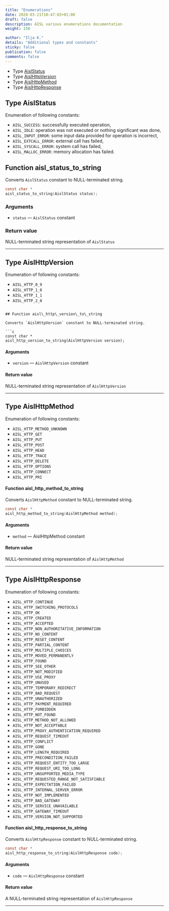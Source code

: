 ```yaml
---
title: "Enumerations"
date: 2020-03-21T10:47:03+01:00
draft: false
description: AISL various enumerations documentation
weight: 150

author: "Ilja K."
details: "Additional types and constants"
sticky: false
publication: false
comments: false
---
```


* Type [AislStatus](#type-aislstatus)
* Type [AislHttpVersion](#type-aislhttpversion)
* Type [AislHttpMethod](#type-aislhttpmethod)
* Type [AislHttpResponse](#type-aislhttpresponse)

## Type AislStatus

Enumeration of following constants:

* `AISL_SUCCESS`: successfully executed operation,
* `AISL_IDLE`: operation was not executed or nothing significant was done,
* `AISL_INPUT_ERROR`: some input data provided for operation is incorrect,
* `AISL_EXTCALL_ERROR`: external call has failed,
* `AISL_SYSCALL_ERROR`: system call has failed,
* `AISL_MALLOC_ERROR`: memory allocation has failed.

## Function aisl\_status\_to\_string

Converts `AislStatus` constant to NULL-terminated string.

```c
const char *
aisl_status_to_string(AislStatus status);
```

### Arguments

*   `status` — `AislStatus` constant

### Return value

NULL-terminated string representation of  `AislStatus`

---

## Type AislHttpVersion

Enumeration of following constants:


* `AISL_HTTP_0_9`
* `AISL_HTTP_1_0`
* `AISL_HTTP_1_1`
* `AISL_HTTP_2_0`
```

## Function aisl\_http\_version\_to\_string

Converts `AislHttpVersion` constant to NULL-terminated string.

```c
const char *
aisl_http_version_to_string(AislHttpVersion version);
```


#### Arguments

*   `version` — `AislHttpVersion` constant

#### Return value

NULL-terminated string representation of `AislHttpVersion`

---

## Type AislHttpMethod

Enumeration of following constants:

* `AISL_HTTP_METHOD_UNKNOWN`
* `AISL_HTTP_GET`
* `AISL_HTTP_PUT`
* `AISL_HTTP_POST`
* `AISL_HTTP_HEAD`
* `AISL_HTTP_TRACE`
* `AISL_HTTP_DELETE`
* `AISL_HTTP_OPTIONS`
* `AISL_HTTP_CONNECT`
* `AISL_HTTP_PRI`

#### Function aisl\_http\_method\_to\_string

Converts `AislHttpMethod` constant to NULL-terminated string.

```c
const char *
aisl_http_method_to_string(AislHttpMethod method);
```


#### Arguments

*   `method` —  AislHttpMethod constant

#### Return value

NULL-terminated string representation of `AislHttpMethod`

---

## Type AislHttpResponse

Enumeration of following constants:

* `AISL_HTTP_CONTINUE`
* `AISL_HTTP_SWITCHING_PROTOCOLS`
* `AISL_HTTP_OK`
* `AISL_HTTP_CREATED`
* `AISL_HTTP_ACCEPTED`
* `AISL_HTTP_NON_AUTHORITATIVE_INFORMATION`
* `AISL_HTTP_NO_CONTENT`
* `AISL_HTTP_RESET_CONTENT`
* `AISL_HTTP_PARTIAL_CONTENT`
* `AISL_HTTP_MULTIPLE_CHOICES`
* `AISL_HTTP_MOVED_PERMANENTLY`
* `AISL_HTTP_FOUND`
* `AISL_HTTP_SEE_OTHER`
* `AISL_HTTP_NOT_MODIFIED`
* `AISL_HTTP_USE_PROXY`
* `AISL_HTTP_UNUSED`
* `AISL_HTTP_TEMPORARY_REDIRECT`
* `AISL_HTTP_BAD_REQUEST`
* `AISL_HTTP_UNAUTHORIZED`
* `AISL_HTTP_PAYMENT_REQUIRED`
* `AISL_HTTP_FORBIDDEN`
* `AISL_HTTP_NOT_FOUND`
* `AISL_HTTP_METHOD_NOT_ALLOWED`
* `AISL_HTTP_NOT_ACCEPTABLE`
* `AISL_HTTP_PROXY_AUTHENTICATION_REQUIRED`
* `AISL_HTTP_REQUEST_TIMEOUT`
* `AISL_HTTP_CONFLICT`
* `AISL_HTTP_GONE`
* `AISL_HTTP_LENGTH_REQUIRED`
* `AISL_HTTP_PRECONDITION_FAILED`
* `AISL_HTTP_REQUEST_ENTITY_TOO_LARGE`
* `AISL_HTTP_REQUEST_URI_TOO_LONG`
* `AISL_HTTP_UNSUPPORTED_MEDIA_TYPE`
* `AISL_HTTP_REQUESTED_RANGE_NOT_SATISFIABLE`
* `AISL_HTTP_EXPECTATION_FAILED`
* `AISL_HTTP_INTERNAL_SERVER_ERROR`
* `AISL_HTTP_NOT_IMPLEMENTED`
* `AISL_HTTP_BAD_GATEWAY`
* `AISL_HTTP_SERVICE_UNAVAILABLE`
* `AISL_HTTP_GATEWAY_TIMEOUT`
* `AISL_HTTP_VERSION_NOT_SUPPORTED`

#### Function aisl\_http\_response\_to\_string

Converts `AislHttpResponse` constant to NULL-terminated string.

```c
const char *
aisl_http_response_to_string(AislHttpResponse code);
```

#### Arguments

*   `code` — `AislHttpResponse` constant

#### Return value

A NULL-terminated string representation of `AislHttpResponse`

---
